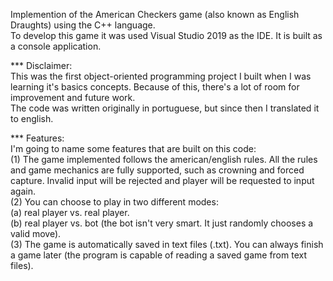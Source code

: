 Implemention of the American Checkers game (also known as English Draughts) using the C++ language. </br>
To develop this game it was used Visual Studio 2019 as the IDE. It is built as a console application.</br>

*** Disclaimer:</br>
This was the first object-oriented programming project I built when I was learning it's basics concepts. Because of this, there's a lot of room for improvement and future work.</br>
The code was written originally in portuguese, but since then I translated it to english.</br>

*** Features:</br>
I'm going to name some features that are built on this code:</br>
(1) The game implemented follows the american/english rules. All the rules and game mechanics are fully supported, such as crowning and forced capture. Invalid input will be rejected and player will be requested to input again.</br>
(2) You can choose to play in two different modes:</br>
(a) real player vs. real player.</br>
(b) real player vs. bot (the bot isn't very smart. It just randomly chooses a valid move).</br>
(3) The game is automatically saved in text files (.txt). You can always finish a game later (the program is capable of reading a saved game from text files).</br>
